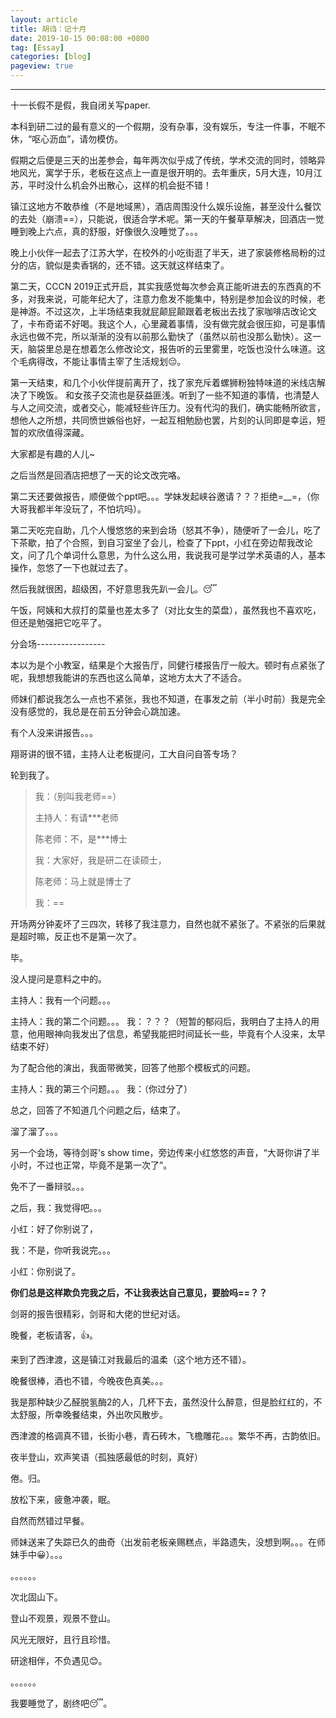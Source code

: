 ```yaml
---
layout: article
title: 胡诌：记十月
date: 2019-10-15 00:08:00 +0800
tag: [Essay] 
categories: [blog]
pageview: true
---
```


------

十一长假不是假，我自闭关写paper. 

本科到研二过的最有意义的一个假期，没有杂事，没有娱乐，专注一件事，不眠不休，“呕心沥血”，请勿模仿。

假期之后便是三天的出差参会，每年两次似乎成了传统，学术交流的同时，领略异地风光，寓学于乐，老板在这点上一直是很开明的。去年重庆，5月大连，10月江苏，平时没什么机会外出散心，这样的机会挺不错！

镇江这地方不敢恭维（不是地域黑），酒店周围没什么娱乐设施，甚至没什么餐饮的去处（崩溃==），只能说，很适合学术呢。第一天的午餐草草解决，回酒店一觉睡到晚上六点，真的舒服，好像很久没睡觉了。。。

晚上小伙伴一起去了江苏大学，在校外的小吃街逛了半天，进了家装修格局粉的过分的店，貌似是卖香锅的，还不错。这天就这样结束了。

第二天，CCCN 2019正式开启，其实我感觉每次参会真正能听进去的东西真的不多，对我来说，可能年纪大了，注意力愈发不能集中，特别是参加会议的时候，老是神游。不过这次，上半场结束我就屁颠屁颠跟着老板出去找了家咖啡店改论文了，卡布奇诺不好喝。我这个人，心里藏着事情，没有做完就会很压抑，可是事情永远也做不完，所以渐渐的没有以前那么勤快了（虽然以前也没那么勤快）。这一天，脑袋里总是在想着怎么修改论文，报告听的云里雾里，吃饭也没什么味道。这个毛病得改，不能让事情主宰了生活规划😔。

第一天结束，和几个小伙伴提前离开了，找了家充斥着螺狮粉独特味道的米线店解决了下晚饭。 和女孩子交流也是获益匪浅。听到了一些不知道的事情，也清楚人与人之间交流，或者交心，能减轻些许压力。没有代沟的我们，确实能畅所欲言，想他人之所想，共同愤世嫉俗也好，一起互相勉励也罢，片刻的认同即是幸运，短暂的欢欣值得深藏。

大家都是有趣的人儿~

之后当然是回酒店把想了一天的论文改完咯。

第二天还要做报告，顺便做个ppt吧。。。学妹发起峡谷邀请？？？拒绝=__=，（你大哥我都半年没玩了，不怕坑吗）。

第二天吃完自助，几个人慢悠悠的来到会场（怒其不争），随便听了一会儿，吃了下茶歇，拍了个合照，到自习室坐了会儿，检查了下ppt，小红在旁边帮我改论文，问了几个单词什么意思，为什么这么用，我说我可是学过学术英语的人，基本操作，忽悠了一下也就过去了。

然后我就很困，超级困，不好意思我先趴一会儿。😴

午饭，阿姨和大叔打的菜量也差太多了（对比女生的菜盘），虽然我也不喜欢吃，但还是勉强把它吃平了。

分会场-----------------

本以为是个小教室，结果是个大报告厅，同健行楼报告厅一般大。顿时有点紧张了呢，我想想我能讲的东西也这么简单，这地方太大了不适合。

师妹们都说我怎么一点也不紧张，我也不知道，在事发之前（半小时前）我是完全没有感觉的，我总是在前五分钟会心跳加速。

有个人没来讲报告。。。

翔哥讲的很不错，主持人让老板提问，工大自问自答专场？

轮到我了。   

> 我：（别叫我老师==）
>
> 主持人：有请***老师
>
> 陈老师：不，是***博士
>
> 我：大家好，我是研二在读硕士，
>
> 陈老师：马上就是博士了
>
> 我：==

开场两分钟麦坏了三四次，转移了我注意力，自然也就不紧张了。不紧张的后果就是超时嘛，反正也不是第一次了。

毕。

没人提问是意料之中的。

主持人：我有一个问题。。。

主持人：我的第二个问题。。。     我：？？？（短暂的郁闷后，我明白了主持人的用意，他用眼神向我发出了信息，希望我能把时间延长一些，毕竟有个人没来，太早结束不好）

为了配合他的演出，我面带微笑，回答了他那个模板式的问题。

主持人：我的第三个问题。。。   我：（你过分了）



总之，回答了不知道几个问题之后，结束了。

溜了溜了。。。



另一个会场，等待剑哥’s show time，旁边传来小红悠悠的声音，“大哥你讲了半小时，不过也正常，毕竟不是第一次了”。  

免不了一番辩驳。。。

之后，我：我觉得吧。。。

小红：好了你别说了，

我：不是，你听我说完。。。

小红：你别说了。

**你们总是这样欺负完我之后，不让我表达自己意见，要脸吗==？？**



剑哥的报告很精彩，剑哥和大佬的世纪对话。



晚餐，老板请客，👍。

来到了西津渡，这是镇江对我最后的温柔（这个地方还不错）。

晚餐很棒，酒也不错，今晚夜色真美。。。

我是那种缺少乙醛脱氢酶2的人，几杯下去，虽然没什么醉意，但是脸红红的，不太舒服，所幸晚餐结束，外出吹风散步。

西津渡的格调真不错，长街小巷，青石砖木，飞檐雕花。。。繁华不再，古韵依旧。

夜半登山，欢声笑语（孤独感最低的时刻，真好）

倦。归。

放松下来，疲惫冲袭，眠。

自然而然错过早餐。

师妹送来了失踪已久的曲奇（出发前老板亲赐糕点，半路遗失，没想到啊。。。在师妹手中😀）。。。

。。。。。。

次北固山下。

登山不观景，观景不登山。

风光无限好，且行且珍惜。

研途相伴，不负遇见😊。

。。。。。。

我要睡觉了，剧终吧😴。



















